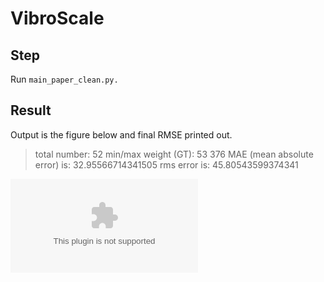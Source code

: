 # VibroScale

## Step

Run `main_paper_clean.py.`

## Result

Output is the figure below and final RMSE printed out.

> total number: 52
> min/max weight (GT): 53 376
> MAE (mean absolute error) is:  32.95566714341505
> rms error is: 45.80543599374341


![alt text](Figure/intensity_vs_weight.eps)

